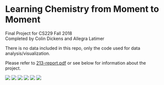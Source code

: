 # Learning Chemistry from Moment to Moment  
Final Project for CS229 Fall 2018  
Completed by Colin Dickens and Allegra Latimer  

There is no data included in this repo, only the code used for data analysis/visualization.

Please refer to [213-report.pdf](https://github.com/colinfd/ChemLearn/blob/master/213-report.pdf) or see below for information about the project.

![](report_as_png/213-report-1.png?raw=true)
![](report_as_png/213-report-2.png?raw=true)
![](report_as_png/213-report-3.png?raw=true)
![](report_as_png/213-report-4.png?raw=true)
![](report_as_png/213-report-5.png?raw=true)
![](report_as_png/213-report-6.png?raw=true)
